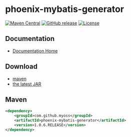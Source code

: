 # phoenix-mybatis-generator

[![Maven Central](https://img.shields.io/maven-central/v/com.github.myoss/phoenix-mybatis-generator.svg)](https://maven-badges.herokuapp.com/maven-central/com.github.myoss/phoenix-mybatis-generator/)
[![GitHub release](https://img.shields.io/github/release/myoss-cloud/phoenix-mybatis-generator.svg)](https://github.com/myoss-cloud/phoenix-mybatis-generator/releases)
[![License](https://img.shields.io/badge/license-Apache%202-4EB1BA.svg)](https://www.apache.org/licenses/LICENSE-2.0.html)

## Documentation

- [Documentation Home](https://github.com/myoss-cloud/phoenix-mybatis-generator/wiki)

## Download

- [maven][1]
- [the latest JAR][2]  

[1]: http://repo1.maven.org/maven2/com/github/myoss/phoenix-mybatis-generator/  
[2]: https://search.maven.org/remote_content?g=com.github.myoss&a=phoenix-mybatis-generator&v=LATEST

## Maven

```xml
<dependency>
    <groupId>com.github.myoss</groupId>
    <artifactId>phoenix-mybatis-generator</artifactId>
    <version>1.0.6.RELEASE</version>
</dependency>
```
